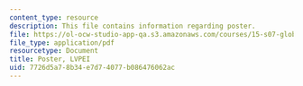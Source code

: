 ```yaml
---
content_type: resource
description: This file contains information regarding poster.
file: https://ol-ocw-studio-app-qa.s3.amazonaws.com/courses/15-s07-globalhealth-lab-spring-2013/7726d5a78b34e7d74077b086476062ac_MIT15_S07S13_poster_lvp.pdf
file_type: application/pdf
resourcetype: Document
title: Poster, LVPEI
uid: 7726d5a7-8b34-e7d7-4077-b086476062ac
---
```

